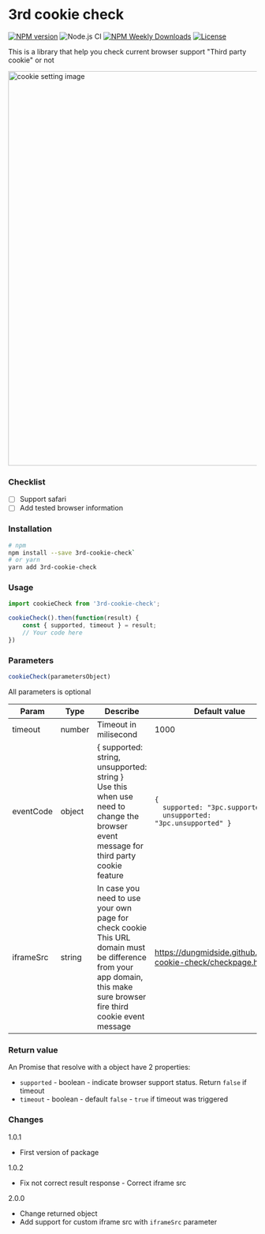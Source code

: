 # 3rd cookie check

[![NPM version](https://badgen.net/npm/v/3rd-cookie-check)](https://www.npmjs.com/package/3rd-cookie-check)
![Node.js CI](https://github.com/dungmidside/3rd-cookie-check/workflows/Build%20and%20Deploy/badge.svg)
[![NPM Weekly Downloads](https://badgen.net/npm/dw/3rd-cookie-check)](https://www.npmjs.com/package/3rd-cookie-check)
[![License](https://badgen.net/npm/license/3rd-cookie-check)](https://www.npmjs.com/package/3rd-cookie-check)

This is a library that help you check current browser support "Third party cookie" or not

<img src="https://dungmidside.github.io/3rd-cookie-check/cookie-setting.png" width="800" alt="cookie setting image"/>

### Checklist
- [ ] Support safari
- [ ] Add tested browser information 

### Installation
```bash
# npm
npm install --save 3rd-cookie-check`
# or yarn
yarn add 3rd-cookie-check
```
### Usage
```javascript
import cookieCheck from '3rd-cookie-check';

cookieCheck().then(function(result) {
    const { supported, timeout } = result;
    // Your code here
})
```
### Parameters
```javascript
cookieCheck(parametersObject)
```
All parameters is optional

| Param | Type | Describe | Default value |
| ----- | -------- | ----------- | ------------- |
| timeout  | number | Timeout in milisecond | 1000 |
| eventCode | object | { supported: string, unsupported: string }<br>Use this when use need to change the browser event message for third party cookie feature | <code>{<br/>&nbsp;&nbsp;supported: "3pc.supported", <br>&nbsp;&nbsp;unsupported: "3pc.unsupported" }</code>
| iframeSrc | string | In case you need to use your own page for check cookie <br>This URL domain must be difference from your app domain, this make sure browser fire third cookie event message| https://dungmidside.github.io/3rd-cookie-check/checkpage.html|

### Return value
An Promise that resolve with a object have 2 properties:
- `supported` - boolean - indicate browser support status. Return `false` if timeout  
- `timeout` - boolean - default `false` - `true` if timeout was triggered

### Changes
1.0.1
- First version of package

1.0.2
- Fix not correct result response - Correct iframe src 

2.0.0
- Change returned object
- Add support for custom iframe src with `iframeSrc` parameter

